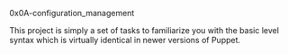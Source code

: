0x0A-configuration_management

This project is simply a set of tasks to familiarize you with the basic level syntax 
which is virtually identical in newer versions of Puppet.
